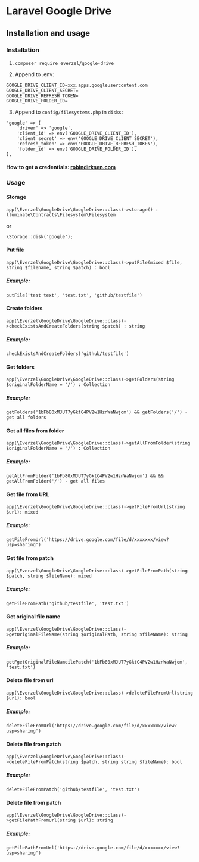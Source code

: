 # Laravel Google Drive

## Installation and usage

### Installation

1. ```composer require everzel/google-drive```

2. Append to .env:
```
GOOGLE_DRIVE_CLIENT_ID=xxx.apps.googleusercontent.com
GOOGLE_DRIVE_CLIENT_SECRET=
GOOGLE_DRIVE_REFRESH_TOKEN=
GOOGLE_DRIVE_FOLDER_ID=
```

3. Append to ```config/filesystems.php``` in ```disks```:
```
'google' => [
    'driver' => 'google',
    'client_id' => env('GOOGLE_DRIVE_CLIENT_ID'),
    'client_secret' => env('GOOGLE_DRIVE_CLIENT_SECRET'),
    'refresh_token' => env('GOOGLE_DRIVE_REFRESH_TOKEN'),
    'folder_id' => env('GOOGLE_DRIVE_FOLDER_ID'),
],
```

#### How to get a credentials: [robindirksen.com](https://robindirksen.com/blog/google-drive-storage-as-filesystem-in-laravel#:~:text=the%20folder%20id-,1%2C%20create%20Google%20API%20Client,-To%20request%20an)


### Usage

#### Storage

```
app(\Everzel\GoogleDrive\GoogleDrive::class)->storage() : lluminate\Contracts\Filesystem\Filesystem
```
or
```
\Storage::disk('google');
```

#### Put file
```
app(\Everzel\GoogleDrive\GoogleDrive::class)->putFile(mixed $file, string $filename, string $patch) : bool
```

##### Example:
```putFile('test text', 'test.txt', 'github/testfile')```

#### Create folders
```
app(\Everzel\GoogleDrive\GoogleDrive::class)->checkExistsAndCreateFolders(string $patch) : string
```
##### Example:
```checkExistsAndCreateFolders('github/testfile')```

#### Get folders
```
app(\Everzel\GoogleDrive\GoogleDrive::class)->getFolders(string $originalFolderName = '/') : Collection
```
##### Example:
```getFolders('1bFb80xMJUT7yGktC4PV2w1HznWaNwjom') && getFolders('/') - get all folders```

#### Get all files from folder
```
app(\Everzel\GoogleDrive\GoogleDrive::class)->getAllFromFolder(string $originalFolderName = '/') : Collection
```
##### Example:
```getAllFromFolder('1bFb80xMJUT7yGktC4PV2w1HznWaNwjom') && && getAllFromFolder('/') - get all files```

#### Get file from URL
```
app(\Everzel\GoogleDrive\GoogleDrive::class)->getFileFromUrl(string $url): mixed
```
##### Example:
```getFileFromUrl('https://drive.google.com/file/d/xxxxxxx/view?usp=sharing')```

#### Get file from patch
```
app(\Everzel\GoogleDrive\GoogleDrive::class)->getFileFromPath(string $patch, string $fileName): mixed
```
##### Example:
```getFileFromPath('github/testfile', 'test.txt')```

#### Get original file name
```
app(\Everzel\GoogleDrive\GoogleDrive::class)->getOriginalFileName(string $originalPath, string $fileName): string
```
##### Example:
```getFgetOriginalFileNameilePatch('1bFb80xMJUT7yGktC4PV2w1HznWaNwjom', 'test.txt')```


#### Delete file from url
```
app(\Everzel\GoogleDrive\GoogleDrive::class)->deleteFileFromUrl(string $url): bool
```
##### Example:
```deleteFileFromUrl('https://drive.google.com/file/d/xxxxxxx/view?usp=sharing')```

#### Delete file from patch
```
app(\Everzel\GoogleDrive\GoogleDrive::class)->deleteFileFromPatch(string $patch, string string $fileName): bool
```
##### Example:
```deleteFileFromPatch('github/testfile', 'test.txt')```

#### Delete file from patch
```
app(\Everzel\GoogleDrive\GoogleDrive::class)->getFilePathFromUrl(string $url): string
```
##### Example:
```getFilePathFromUrl('https://drive.google.com/file/d/xxxxxxx/view?usp=sharing')```
